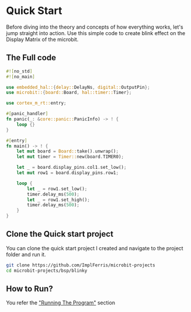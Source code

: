 # Quick Start

Before diving into the theory and concepts of how everything works, let's jump straight into action. Use this simple code to create blink effect on the Display Matrix of the microbit.


## The Full code

```rust
#![no_std]
#![no_main]

use embedded_hal::{delay::DelayNs, digital::OutputPin};
use microbit::{board::Board, hal::timer::Timer};

use cortex_m_rt::entry;

#[panic_handler]
fn panic(_: &core::panic::PanicInfo) -> ! {
    loop {}
}

#[entry]
fn main() -> ! {
    let mut board = Board::take().unwrap();
    let mut timer = Timer::new(board.TIMER0);

    let _ = board.display_pins.col1.set_low();
    let mut row1 = board.display_pins.row1;

    loop {
        let _ = row1.set_low();
        timer.delay_ms(500);
        let _ = row1.set_high();
        timer.delay_ms(500);
    }
}

```

## Clone the Quick start project
You can clone the quick start project I created and navigate to the project folder and run it.

```sh
git clone https://github.com/ImplFerris/microbit-projects
cd microbit-projects/bsp/blinky
```

## How to Run?

You refer the ["Running The Program"](../running.md) section

